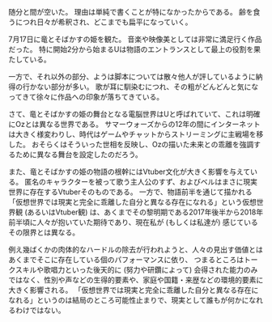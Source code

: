 随分と間が空いた。
理由は単純で書くことが特になかったからである。
齢を食うにつれ日々が希釈され、どこまでも扁平になっていく。

7月17日に竜とそばかすの姫を観た。
音楽や映像美としては非常に満足行く作品だった。
特に開始2分から始まるUは物語のエントランスとして最上の役割を果たしている。

一方で、それ以外の部分、ようは脚本については散々他人が評しているように納得の行かない部分が多い。
歌が耳に馴染むにつれ、その粗がどんどんと気になってきて徐々に作品への印象が落ちてきている。

さて、竜とそばかすの姫の舞台となる電脳世界はUと呼ばれていて、これは明確にOzとは異なる世界である。
サマーウォーズからの12年の間にインターネットは大きく様変わりし、時代はゲームやチャットからストリーミングに主戦場を移した。
おそらくはそういった世相を反映し、Ozの描いた未来との乖離を強調するために異なる舞台を設定したのだろう。

また、竜とそばかすの姫の物語の根幹にはVtuber文化が大きく影響を与えている。
匿名のキャラクターを被って歌う主人公のすず、およびベルはまさに現実世界に存在するVtuberそのものである。
一方で、物語前半を通じて描かれる「仮想世界では現実と完全に乖離した自分と異なる存在になれる」という仮想世界観 (あるいはVtuber観) は、あくまでその黎明期である2017年後半から2018年前半頃に人々が抱いていた期待であり、現在私が (もしくは私達が) 感じているその限界とは異なる。

例え幾ばくかの肉体的なハードルの除去が行われようと、人々の見出す価値とはあくまでそこに存在している個のパフォーマンスに依り、
つまるところはトークスキルや歌唱力といった後天的に (努力や研鑽によって) 会得された能力のみではなく、性別や声などの生得的要素や、家庭や国籍・来歴などの環境的要素に大きく影響される。
「仮想世界では現実と完全に乖離した自分と異なる存在になれる」というのは結局のところ可能性止まりで、現実として誰もが何かになれるわけではない。
